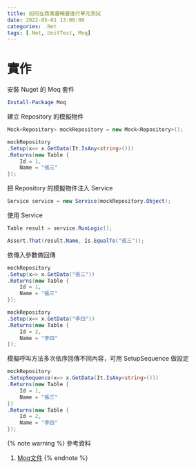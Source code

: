 ```yaml
---
title: 如何在商業邏輯層進行單元測試
date: 2022-05-01 13:00:00
categories: .Net
tags: [.Net, UnitTest, Moq]
---
```


# 實作
安裝 Nuget 的 Moq 套件

```powershell
Install-Package Moq
```

<!--more-->

建立 Repository 的模擬物件
```C#
Mock<Repository> mockRepository = new Mock<Repository>();

mockRepository
.Setup(x=> x.GetData(It.IsAny<string>()))
.Returns(new Table {
    Id = 1,
    Name = "張三"
});
```

把 Repository 的模擬物件注入 Service
```C#
Service service = new Service(mockRepository.Object);
```

使用 Service
```C#
Table result = service.RunLogic();

Assert.That(result.Name, Is.EqualTo("張三"));
```

依傳入參數做回傳
```C#
mockRepository
.Setup(x=> x.GetData("張三"))
.Returns(new Table {
    Id = 1,
    Name = "張三"
});

mockRepository
.Setup(x=> x.GetData("李四"))
.Returns(new Table {
    Id = 2,
    Name = "李四"
});
```

模擬呼叫方法多次依序回傳不同內容，可用 SetupSequence 做設定
```C#
mockRepository
.SetupSequence(x=> x.GetData(It.IsAny<string>()))
.Returns(new Table {
    Id = 1,
    Name = "張三"
})
.Returns(new Table {
    Id = 2,
    Name = "李四"
});
```

{% note warning %}
參考資料
1. [Moq文件](https://github.com/Moq/moq4/wiki/Quickstart#customizing-mock-behavior)
{% endnote %}